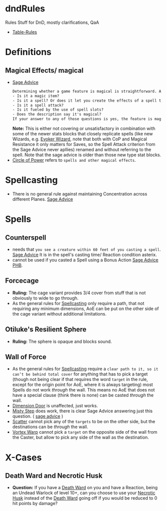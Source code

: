 # dndRules
Rules Stuff for DnD, mostly clarifications, QaA
- [Table-Rules](https://github.com/itteerde/dndRules/wiki/Table-Rules)


# Definitions

## Magical Effects/ magical
- [Sage Advice](https://media.wizards.com/2017/dnd/downloads/SA-Compendium.pdf)
  ```txt
  Determining whether a game feature is magical is straightforward. Ask yourself these questions about the feature:
  - Is it a magic item?
  - Is it a spell? Or does it let you create the effects of a spell that's mentioned in its description?
  - Is it a spell attack?
  - Is it fueled by the use of spell slots?
  - Does the description say it's magical?
  If your answer to any of those questions is yes, the feature is magical. [...] Cold Breath [a dragon's breath weapon] is not considered a magical game effect.
  ```
  **Note:** This is either not covering or unsatisfactory in combination with some of the newer stats blocks that closely replicate spells (like new Wizards, e.g. [Evoker Wizard](https://www.dndbeyond.com/sources/motm/bestiary-vz#EvokerWizard), note that both with CoP and Magical Resistance it only matters for Saves, so the Spell Attack criterion from the Sage Advice never apllies) renamed and without referring to the spell. Note that the sage advice is older than those new type stat blocks.
- [Circle of Power](https://www.dndbeyond.com/spells/circle-of-power) refers to `spells and other magical effects`.

# Spellcasting
- There is no general rule against maintaining Concentration across different Planes. [Sage Advice](https://www.sageadvice.eu/can-you-concentrate-on-a-spell-whose-active-effects-are-on-an-other-plane-of-existence/)


# Spells

## Counterspell
- needs that `you see a creature within 60 feet of you casting a spell`. [Sage Advice](https://www.sageadvice.eu/do-you-need-line-of-sight-to-cast-counterspell-on-a-creature/) It is in the spell's casting time/ Reaction condition asterix.
- cannot be used if you casted a Spell using a Bonus Action [Sage Advice](https://www.sageadvice.eu/bonus-action-spell-reaction-spell/) [PHB](https://www.dndbeyond.com/sources/phb/spellcasting#BonusAction).

## Forcecage
- **Ruling:** The cage variant provides 3/4 cover from stuff that is not obviously to wide to go through.
- As the general rules for [Spellcasting](https://www.dndbeyond.com/sources/phb/spellcasting#Targets) only require a path, that not requiring any minimum dimensions, AoE can be put on the other side of the cage variant without additional limitations.

## Otiluke's Resilient Sphere
- **Ruling:** The sphere is opaque and blocks sound.

## Wall of Force
- As the general rules for [Spellcasting](https://www.dndbeyond.com/sources/phb/spellcasting#Targets) require a `clear path to it, so it can’t be behind total cover` for anything that has to pick a target (though not being clear if that requires the word `target` in the rule, except for the origin point for AoE, where it is always targeting) most Spells do not work *through* the wall. This means no AoE that does not have a special clause (think there is none) can be casted *through* the wall.
- [Dimension Door](https://www.dndbeyond.com/spells/dimension-door) is unaffected, just works.
- [Misty Step](https://www.dndbeyond.com/spells/misty-step) does work, there is clear Sage Advice answering just this question. ( [sage advice](https://www.sageadvice.eu/targeting-spellsclear-path-can-i-target-across-wall-of-force/) )
- [Scatter](https://www.dndbeyond.com/spells/scatter) cannot pick any of the `targets` to be on the other side, but the destinations can be *through* the wall.
- [Vortex Warp](https://www.dndbeyond.com/spells/vortex-warp) cannot pick a `target` on the opposite side of the wall from the Caster, but allow to pick any side of the wall as the destination.


# X-Cases

## Death Ward and Necrotic Husk
- **Question:** If you have a [Death Ward](https://www.dndbeyond.com/spells/death-ward) on you and have a Reaction, being an Undead Warlock of level 10+, can you choose to use your [Necrotic Husk](https://www.dndbeyond.com/classes/warlock#TheUndead) instead of the  [Death Ward](https://www.dndbeyond.com/spells/death-ward) going off if you would be reduced to 0 hit points by damage?